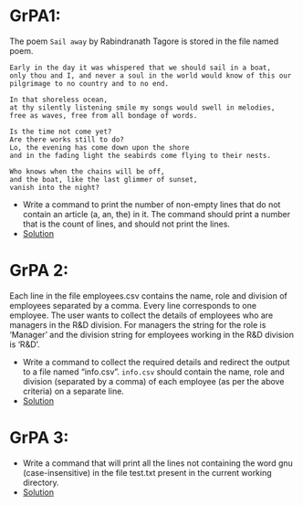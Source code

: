# GrPA1:

The poem `Sail away` by Rabindranath Tagore is stored in the file named poem.
````
Early in the day it was whispered that we should sail in a boat,
only thou and I, and never a soul in the world would know of this our
pilgrimage to no country and to no end.

In that shoreless ocean,
at thy silently listening smile my songs would swell in melodies,
free as waves, free from all bondage of words.

Is the time not come yet?
Are there works still to do?
Lo, the evening has come down upon the shore
and in the fading light the seabirds come flying to their nests.

Who knows when the chains will be off,
and the boat, like the last glimmer of sunset,
vanish into the night?
````
* Write a command to print the number of non-empty lines that do not contain an article (a, an, the) in it. The command should print a number that is the count of lines, and should not print the lines.
* [Solution](https://github.com/alokg-812/IIT-Madras/blob/main/SystemCommands/Week4/GrPA/GrPA1.bash)


# GrPA 2:
Each line in the file employees.csv contains the name, role and division of employees separated by a comma. Every line corresponds to one employee. The user wants to collect the details of employees who are managers in the R&D division. For managers the string for the role is ‘Manager’ and the division string for employees working in the R&D division is ‘R&D’.

* Write a command to collect the required details and redirect the output to a file named “info.csv”. `info.csv` should contain the name, role and division (separated by a comma) of each employee (as per the above criteria) on a separate line.
* [Solution](https://github.com/alokg-812/IIT-Madras/blob/main/SystemCommands/Week4/GrPA/GrPA2.bash)

# GrPA 3:
* Write a command that will print all the lines not containing the word gnu (case-insensitive) in the file test.txt present in the current working directory.
* [Solution](https://github.com/alokg-812/IIT-Madras/blob/main/SystemCommands/Week4/GrPA/GrPA3.bash)
